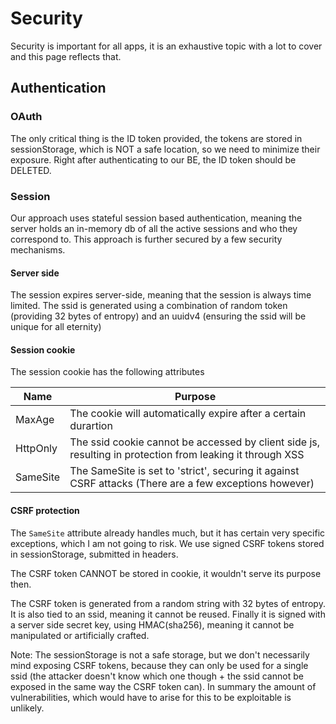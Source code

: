 # Security

Security is important for all apps, it is an exhaustive topic with a lot to cover and this page reflects that.


## Authentication

### OAuth

The only critical thing is the ID token provided, the tokens are stored in sessionStorage, which is NOT a safe location, so we need to minimize their exposure. Right after authenticating to our BE, the ID token should be DELETED.

### Session

Our approach uses stateful session based authentication, meaning the server holds an in-memory db of all the active sessions and who they correspond to. This approach is further secured by a few security mechanisms.

#### Server side

The session expires server-side, meaning that the session is always time limited.
The ssid is generated using a combination of random token (providing 32 bytes of entropy) and an uuidv4 (ensuring the ssid will be unique for all eternity)

#### Session cookie

The session cookie has the following attributes

| Name | Purpose |
|------|---------|
| MaxAge | The cookie will automatically expire after a certain durartion |
| HttpOnly | The ssid cookie cannot be accessed by client side js, resulting in protection from leaking it through XSS |
| SameSite | The SameSite is set to 'strict', securing it against CSRF attacks (There are a few exceptions however) |

#### CSRF protection

The `SameSite` attribute already handles much, but it has certain very specific exceptions, which I am not going to risk. We use signed CSRF tokens stored in sessionStorage, submitted in headers.

The CSRF token CANNOT be stored in cookie, it wouldn't serve its purpose then.

The CSRF token is generated from a random string with 32 bytes of entropy. It is also tied to an ssid, meaning it cannot be reused. Finally it is signed with a server side secret key, using HMAC(sha256), meaning it cannot be manipulated or artificially crafted.

Note: The sessionStorage is not a safe storage, but we don't necessarily mind exposing CSRF tokens, because they can only be used for a single ssid (the attacker doesn't know which one though + the ssid cannot be exposed in the same way the CSRF token can). In summary the amount of vulnerabilities, which would have to arise for this to be exploitable is unlikely.
